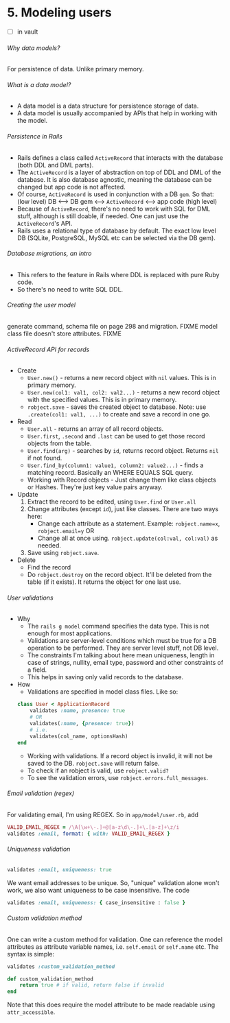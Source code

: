 # 5. Modeling users
- [ ] in vault

###### Why data models?
For persistence of data. Unlike primary memory.

###### What is a data model?
- A data model is a data structure for persistence storage of data.
- A data model is usually accompanied by APIs that help in working with the model.

###### Persistence in Rails
- Rails defines a class called `ActiveRecord` that interacts with the database (both DDL and DML parts).
- The `ActiveRecord` is a layer of abstraction on top of DDL and DML of the database. It is also database agnostic, meaning the database can be changed but app code is not affected.
- Of course, `ActiveRecord` is used in conjunction with a DB `gem`. So that: 
		(low level) DB <--> DB gem <--> `ActiveRecord` <--> app code (high level)
- Because of `ActiveRecord`, there's no need to work with SQL for DML stuff, although is still doable, if needed. One can just use the `ActiveRecord`'s API.
- Rails uses a relational type of database by default. The exact low level DB (SQLite, PostgreSQL, MySQL etc can be selected via the DB gem).

###### Database migrations, an intro
- This refers to the feature in Rails where DDL is replaced with pure Ruby code.
- So there's no need to write SQL DDL.

###### Creating the user model
generate command, schema file on page 298 and migration. FIXME
model class file doesn't store attributes. FIXME

###### ActiveRecord API for records
- Create
	- `User.new()` - returns a new record object with `nil` values. This is in primary memory.
	- `User.new(col1: val1, col2: val2...)` - returns a new record object with the specified values. This is in primary memory.
	- `robject.save` - saves the created object to database.
		Note: use `.create(col1: val1, ...)` to create and save a record in one go.
- Read
	- `User.all` - returns an array of all record objects.
	- `User.first`, `.second` and `.last` can be used to get those record objects from the table.
	- `User.find(arg)` - searches by `id`, returns record object. Returns `nil` if not found.
	- `User.find_by(column1: value1, column2: value2...)` - finds a matching record. Basically an WHERE EQUALS SQL query.
	- Working with Record objects - Just change them like class objects or Hashes. They're just key value pairs anyway.
- Update
	1. Extract the record to be edited, using `User.find` or `User.all`
	2. Change attributes (except `id`), just like classes. There are two ways here:
		- Change each attribute as a statement. Example: `robject.name=x`, `robject.email=y`
		OR
		- Change all at once using. `robject.update(col:val, col:val)` as needed. 
	3. Save using `robject.save`.
- Delete
	- Find the record
	- Do `robject.destroy` on the record object. It'll be deleted from the table (if it exists). It returns the object for one last use.

###### User validations
- Why
	- The `rails g model` command specifies the data type. This is not enough for most applications.
	- Validations are server-level conditions which must be true for a DB operation to be performed. They are server level stuff, not DB level.
	- The constraints I'm talking about here mean uniqueness, length in case of strings, nullity, email type, password and other constraints of a field.
	- This helps in saving only valid records to the database.
- How
	- Validations are specified in model class files. Like so:
	```ruby
	class User < ApplicationRecord
		validates :name, presence: true
		# OR
		validates(:name, {presence: true})
		# i.e.
		validates(col_name, optionsHash)
	end
	```
	- Working with validations. If a record object is invalid, it will not be saved to the DB. `robject.save` will return false.
	- To check if an robject is valid, use `robject.valid?`
	- To see the validation errors, use `robject.errors.full_messages`.
	
###### Email validation (regex)
For validating email, I'm using REGEX. So in `app/model/user.rb`, add
```ruby
VALID_EMAIL_REGEX = /\A[\w+\-.]+@[a-z\d\-.]+\.[a-z]+\z/i
validates :email, format: { with: VALID_EMAIL_REGEX }
```

###### Uniqueness validation
```ruby
validates :email, uniqueness: true
```
We want email addresses to be unique. So, "unique" validation alone won't work, we also want uniqueness to be case insensitive. The code
```ruby
validates :email, uniqueness: { case_insensitive : false }
```

###### Custom validation method
One can write a custom method for validation. One can reference the model attributes as attribute variable names, i.e. `self.email` or `self.name` etc. The syntax is simple:
```ruby
validates :custom_validation_method

def custom_validation_method
	return true # if valid, return false if invalid
end
```
Note that this does require the model attribute to be made readable using `attr_accessible`.